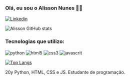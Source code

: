 ### Olá, eu sou o Alisson Nunes ✍🏾


[![Linkedin](https://img.shields.io/badge/LinkedIn-0077B5?style=for-the-badge&logo=linkedin&logoColor=white)](www.linkedin.com/in/alisson-samuel-994065247)

![Alisson GitHub stats](https://github-readme-stats.vercel.app/api?username=alissonn17&show_icons=true&theme=dracula)

### Tecnologias que utilizo:

<div style="display: inline-block">
    <img align="center" alt="python" src="https://img.shields.io/badge/Python-14354C?style=for-the-badge&logo=python&logoColor=white">
    <img align="center" alt="html5" src="https://img.shields.io/badge/HTML5-E34F26?style=for-the-badge&logo=html5&logoColor=white">
    <img align="center" alt="css3" src="https://img.shields.io/badge/CSS3-1572B6?style=for-the-badge&logo=css3&logoColor=white">
    <img align="center" alt="javascrit" src="https://img.shields.io/badge/JavaScript-F7DF1E?style=for-the-badge&logo=javascript&logoColor=black">
</div><br>

[![Top Langs](https://github-readme-stats.vercel.app/api/top-langs/?username=alissonn17)](https://github.com/anuraghazra/github-readme-stats)

20y Python, HTML, CSS e JS. Estudante de programação.
